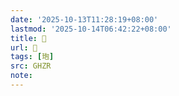 ```yaml
---
date: '2025-10-13T11:28:19+08:00'
lastmod: '2025-10-14T06:42:22+08:00'
title: 󰜢
url: 󰜢
tags: [玸]
src: GHZR
note:
---
```

